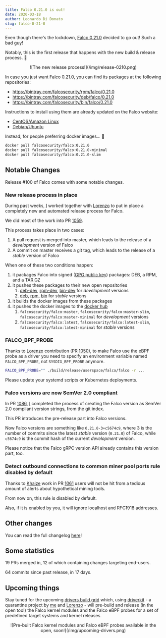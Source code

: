 ```yaml
---
title: Falco 0.21.0 is out!
date: 2020-03-18
author: Leonardo Di Donato
slug: falco-0-21-0
---
```


Even though there's the lockdown, [Falco 0.21.0](https://github.com/falcosecurity/falco/releases/tag/0.21.0) decided to go out!
Such a bad guy!

Notably, this is the first release that happens with the new build & release process. 🚀

<center>
![The new release process!](/img/release-0210.png)
</center>

In case you just want Falco 0.21.0, you can find its packages at the following repositories:

- https://bintray.com/falcosecurity/rpm/falco/0.21.0
- https://bintray.com/falcosecurity/deb/falco/0.21.0
- https://bintray.com/falcosecurity/bin/falco/0.21.0

Instructions to install using them are already updated on the Falco website:

- [CentOS/Amazon Linux](https://falco.org/docs/getting-started/installation/#centos-rhel-amazon-linux)
- [Debian/Ubuntu](https://falco.org/docs/getting-started/installation/#debian-ubuntu)

Instead, for people preferring docker images... 🐳

```bash
docker pull falcosecurity/falco:0.21.0
docker pull falcosecurity/falco:0.21.0-minimal
docker pull falcosecurity/falco:0.21.0-slim
```

## Notable Changes

Release #100 of Falco comes with some notable changes.

### New release process in place

During past weeks, [I](https://github.com/leodido) worked together with [Lorenzo](https://github.com/fntlnz) to put in place a completely new and automated release process for Falco.

We did most of the work into PR [1059](https://github.com/falcosecurity/falco/pull/1059).


This process takes place in two cases:

1. A pull request is merged into master, which leads to the release of a _development_ version of Falco
2. A commit on master receives a git tag, which leads to the release of a _stable_ version of Falco


When one of these two conditions happen:

1. it packages Falco into signed ([GPG public key](https://falco.org/repo/falcosecurity-3672BA8F.asc)) packages: DEB, a RPM, and a TAR.GZ
2. it pushes these packages to their new open repositories
    1. [deb-dev](https://bintray.com/falcosecurity/deb-dev/falco), [rpm-dev](https://bintray.com/falcosecurity/rpm-dev/falco), [bin-dev](https://bintray.com/falcosecurity/bin-dev/falco) for _development_ versions
	1. [deb](https://bintray.com/falcosecurity/deb/falco), [rpm](https://bintray.com/falcosecurity/rpm/falco), [bin](https://bintray.com/falcosecurity/bin/falco) for _stable_ versions
3. it builds the docker images from these packages
4. it pushes the docker images to the [docker hub](https://hub.docker.com/r/falcosecurity/falco)
   1. `falcosecurity/falco:master`, `falcosecurity/falco:master-slim`, `falcosecurity/falco:master-minimal` for _development_ versions
   2. `falcosecurity/falco:latest`, `falcosecurity/falco:latest-slim`, `falcosecurity/falco:latest-minimal` for _stable_ versions

### FALCO_BPF_PROBE

Thanks to [Lorenzo](https://github.com/fntlnz) contribution (PR [1050](https://github.com/falcosecurity/falco/pull/1050)),
to make Falco use the eBPF probe as a driver you need to specify an environment variable named `FALCO_BPF_PROBE`, not `SYSDIG_BPF_PROBE` anymore.

```bash
FALCO_BPF_PROBE="" ./build/release/userspace/falco/falco -r ...
```

Please update your systemd scripts or Kubernetes deployments.

### Falco versions are now SemVer 2.0 compliant

In PR [1086](https://github.com/falcosecurity/falco/pull/1086), [I](https://github.com/leodido) completed the process of creating the Falco version as SemVer 2.0 compliant version strings, from the git index.

This PR introduces the pre-release part into Falco versions.

Now Falco versions are something like `0.21.0-3+c5674c9`, where 3 is the number of commits since the latest _stable_ version (`0.21.0`) of Falco, while `c5674c9` is the commit hash of the current _development_ version.

Please notice that the Falco gRPC version API already contains this version part, too.

### Detect outbound connections to common miner pool ports rule disabled by default

Thanks to [Khaize](https://github.com/Kaizhe) work in PR [1061](https://github.com/falcosecurity/falco/pull/1061) users will not be hit from a tedious amount of alerts about hypothetical mining tools.

From now on, this rule is disabled by default.

Also, if it is enabled by you, it will ignore localhost and RFC1918 addresses.

## Other changes

You can read the full changelog [here](https://github.com/falcosecurity/falco/blob/master/CHANGELOG.md)!

## Some statistics

19 PRs merged in, 12 of which containing changes targeting end-users.

64 commits since past release, in 17 days.

## Upcoming things

Stay tuned for the upcoming [drivers build grid](https://github.com/falcosecurity/test-infra/tree/master/driverkit) which, using [driverkit](https://github.com/falcosecurity/driverkit) - a quarantine project by [me](https://github.com/leodido) and [Lorenzo](https://github.com/fntlnz) - will pre-build and release (in the open too!) the Falco kernel modules and the Falco eBPF probes for a set of predefined target systems and kernel releases.

<center>
![Pre-built Falco kernel modules and Falco eBPF probes available in the open, soon!](/img/upcoming-drivers.png)
</center>
